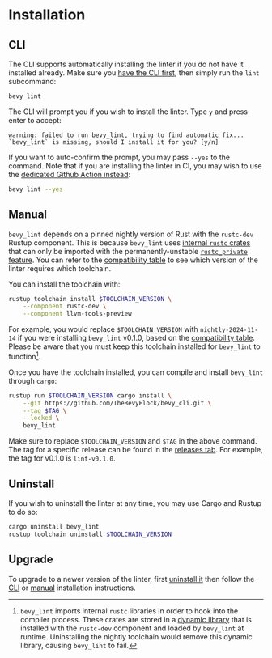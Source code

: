 # Installation

## CLI

The CLI supports automatically installing the linter if you do not have it installed already. Make sure you [have the CLI first](../cli/install.md), then simply run the `lint` subcommand:

```sh
bevy lint
```

The CLI will prompt you if you wish to install the linter. Type `y` and press enter to accept:

```
warning: failed to run bevy_lint, trying to find automatic fix...
`bevy_lint` is missing, should I install it for you? [y/n]
```

If you want to auto-confirm the prompt, you may pass `--yes` to the command. Note that if you are installing the linter in CI, you may wish to use the [dedicated Github Action instead](github-actions.md):

```sh
bevy lint --yes
```

## Manual

`bevy_lint` depends on a pinned nightly version of Rust with the `rustc-dev` Rustup component. This is because `bevy_lint` uses [internal `rustc` crates](https://doc.rust-lang.org/nightly/nightly-rustc/) that can only be imported with the permanently-unstable [`rustc_private` feature](https://doc.rust-lang.org/nightly/unstable-book/language-features/rustc-private.html). You can refer to the [compatibility table](compatibility.md) to see which version of the linter requires which toolchain.

You can install the toolchain with:

```bash
rustup toolchain install $TOOLCHAIN_VERSION \
    --component rustc-dev \
    --component llvm-tools-preview
```

For example, you would replace `$TOOLCHAIN_VERSION` with `nightly-2024-11-14` if you were installing `bevy_lint` v0.1.0, based on the [compatibility table](compatibility.md). Please be aware that you must keep this toolchain installed for `bevy_lint` to function[^keep-toolchain-installed].

[^keep-toolchain-installed]: `bevy_lint` imports internal `rustc` libraries in order to hook into the compiler process. These crates are stored in a [dynamic library](https://en.wikipedia.org/wiki/Dynamic_linker) that is installed with the `rustc-dev` component and loaded by `bevy_lint` at runtime. Uninstalling the nightly toolchain would remove this dynamic library, causing `bevy_lint` to fail.

Once you have the toolchain installed, you can compile and install `bevy_lint` through `cargo`:

```bash
rustup run $TOOLCHAIN_VERSION cargo install \
    --git https://github.com/TheBevyFlock/bevy_cli.git \
    --tag $TAG \
    --locked \
    bevy_lint
```

Make sure to replace `$TOOLCHAIN_VERSION` and `$TAG` in the above command. The tag for a specific release can be found in the [releases tab](https://github.com/TheBevyFlock/bevy_cli/releases). For example, the tag for v0.1.0 is `lint-v0.1.0`.

## Uninstall

If you wish to uninstall the linter at any time, you may use Cargo and Rustup to do so:

```sh
cargo uninstall bevy_lint
rustup toolchain uninstall $TOOLCHAIN_VERSION
```

## Upgrade

To upgrade to a newer version of the linter, first [uninstall it](#uninstall) then follow the [CLI](#cli) or [manual](#manual) installation instructions.
